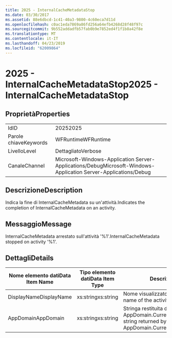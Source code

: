 ```yaml
---
title: 2025 - InternalCacheMetadataStop
ms.date: 03/30/2017
ms.assetid: 88e6dbcd-1c41-40a3-9800-4c60eca7d11d
ms.openlocfilehash: c0ac1eda7869a86fd256a64efb4268d28f48f97c
ms.sourcegitcommit: 9b552addadfb57fab0b9e7852ed4f1f1b8a42f8e
ms.translationtype: MT
ms.contentlocale: it-IT
ms.lasthandoff: 04/23/2019
ms.locfileid: "62009864"
---
```

# <a name="2025---internalcachemetadatastop"></a><span data-ttu-id="99550-102">2025 - InternalCacheMetadataStop</span><span class="sxs-lookup"><span data-stu-id="99550-102">2025 - InternalCacheMetadataStop</span></span>
## <a name="properties"></a><span data-ttu-id="99550-103">Proprietà</span><span class="sxs-lookup"><span data-stu-id="99550-103">Properties</span></span>  
  
|||  
|-|-|  
|<span data-ttu-id="99550-104">Id</span><span class="sxs-lookup"><span data-stu-id="99550-104">ID</span></span>|<span data-ttu-id="99550-105">2025</span><span class="sxs-lookup"><span data-stu-id="99550-105">2025</span></span>|  
|<span data-ttu-id="99550-106">Parole chiave</span><span class="sxs-lookup"><span data-stu-id="99550-106">Keywords</span></span>|<span data-ttu-id="99550-107">WFRuntime</span><span class="sxs-lookup"><span data-stu-id="99550-107">WFRuntime</span></span>|  
|<span data-ttu-id="99550-108">Livello</span><span class="sxs-lookup"><span data-stu-id="99550-108">Level</span></span>|<span data-ttu-id="99550-109">Dettagliato</span><span class="sxs-lookup"><span data-stu-id="99550-109">Verbose</span></span>|  
|<span data-ttu-id="99550-110">Canale</span><span class="sxs-lookup"><span data-stu-id="99550-110">Channel</span></span>|<span data-ttu-id="99550-111">Microsoft-Windows-Application Server-Applications/Debug</span><span class="sxs-lookup"><span data-stu-id="99550-111">Microsoft-Windows-Application Server-Applications/Debug</span></span>|  
  
## <a name="description"></a><span data-ttu-id="99550-112">Descrizione</span><span class="sxs-lookup"><span data-stu-id="99550-112">Description</span></span>  
 <span data-ttu-id="99550-113">Indica la fine di InternalCacheMetadata su un'attività.</span><span class="sxs-lookup"><span data-stu-id="99550-113">Indicates the completion of InternalCacheMetadata on an activity.</span></span>  
  
## <a name="message"></a><span data-ttu-id="99550-114">Messaggio</span><span class="sxs-lookup"><span data-stu-id="99550-114">Message</span></span>  
 <span data-ttu-id="99550-115">InternalCacheMetadata arrestato sull'attività '%1'.</span><span class="sxs-lookup"><span data-stu-id="99550-115">InternalCacheMetadata stopped on activity '%1'.</span></span>  
  
## <a name="details"></a><span data-ttu-id="99550-116">Dettagli</span><span class="sxs-lookup"><span data-stu-id="99550-116">Details</span></span>  
  
|<span data-ttu-id="99550-117">Nome elemento dati</span><span class="sxs-lookup"><span data-stu-id="99550-117">Data Item Name</span></span>|<span data-ttu-id="99550-118">Tipo elemento dati</span><span class="sxs-lookup"><span data-stu-id="99550-118">Data Item Type</span></span>|<span data-ttu-id="99550-119">Descrizione</span><span class="sxs-lookup"><span data-stu-id="99550-119">Description</span></span>|  
|--------------------|--------------------|-----------------|  
|<span data-ttu-id="99550-120">DisplayName</span><span class="sxs-lookup"><span data-stu-id="99550-120">DisplayName</span></span>|<span data-ttu-id="99550-121">xs:string</span><span class="sxs-lookup"><span data-stu-id="99550-121">xs:string</span></span>|<span data-ttu-id="99550-122">Nome visualizzato dell'attività.</span><span class="sxs-lookup"><span data-stu-id="99550-122">The display name of the activity.</span></span>|  
|<span data-ttu-id="99550-123">AppDomain</span><span class="sxs-lookup"><span data-stu-id="99550-123">AppDomain</span></span>|<span data-ttu-id="99550-124">xs:string</span><span class="sxs-lookup"><span data-stu-id="99550-124">xs:string</span></span>|<span data-ttu-id="99550-125">Stringa restituita da AppDomain.CurrentDomain.FriendlyName.</span><span class="sxs-lookup"><span data-stu-id="99550-125">The string returned by AppDomain.CurrentDomain.FriendlyName.</span></span>|
